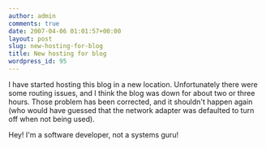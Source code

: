 ```yaml
---
author: admin
comments: true
date: 2007-04-06 01:01:57+00:00
layout: post
slug: new-hosting-for-blog
title: New hosting for blog
wordpress_id: 95
---
```


I have started hosting this blog in a new location. Unfortunately there were some routing issues, and I think the blog was down for about two or three hours. Those problem has been corrected, and it shouldn't happen again (who would have guessed that the network adapter was defaulted to turn off when not being used).




Hey!  I'm a software developer, not a systems guru!
